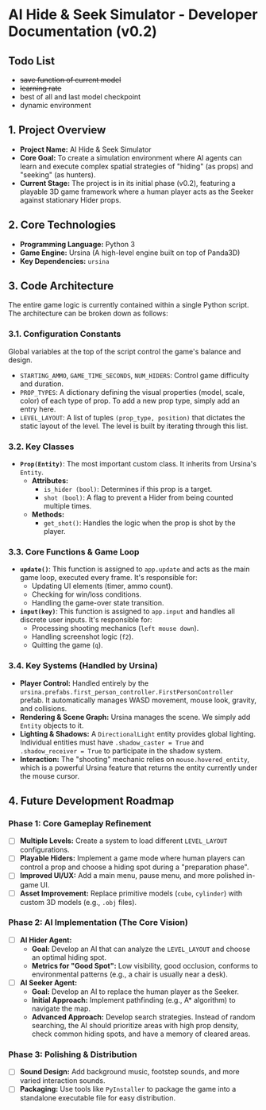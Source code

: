 # AI Hide & Seek Simulator - Developer Documentation (v0.2)

## Todo List
- ~~save function of current model~~
- ~~learning rate~~
- best of all and last model checkpoint
- dynamic environment

## 1. Project Overview

* **Project Name:** AI Hide & Seek Simulator
* **Core Goal:** To create a simulation environment where AI agents can learn and execute complex spatial strategies of "hiding" (as props) and "seeking" (as hunters).
* **Current Stage:** The project is in its initial phase (v0.2), featuring a playable 3D game framework where a human player acts as the Seeker against stationary Hider props.

## 2. Core Technologies

* **Programming Language:** Python 3
* **Game Engine:** Ursina (A high-level engine built on top of Panda3D)
* **Key Dependencies:** `ursina`

## 3. Code Architecture

The entire game logic is currently contained within a single Python script. The architecture can be broken down as follows:

### 3.1. Configuration Constants

Global variables at the top of the script control the game's balance and design.
* `STARTING_AMMO`, `GAME_TIME_SECONDS`, `NUM_HIDERS`: Control game difficulty and duration.
* `PROP_TYPES`: A dictionary defining the visual properties (model, scale, color) of each type of prop. To add a new prop type, simply add an entry here.
* `LEVEL_LAYOUT`: A list of tuples `(prop_type, position)` that dictates the static layout of the level. The level is built by iterating through this list.

### 3.2. Key Classes

* **`Prop(Entity)`**: The most important custom class. It inherits from Ursina's `Entity`.
    * **Attributes:**
        * `is_hider (bool)`: Determines if this prop is a target.
        * `shot (bool)`: A flag to prevent a Hider from being counted multiple times.
    * **Methods:**
        * `get_shot()`: Handles the logic when the prop is shot by the player.

### 3.3. Core Functions & Game Loop

* **`update()`**: This function is assigned to `app.update` and acts as the main game loop, executed every frame. It's responsible for:
    * Updating UI elements (timer, ammo count).
    * Checking for win/loss conditions.
    * Handling the game-over state transition.
* **`input(key)`**: This function is assigned to `app.input` and handles all discrete user inputs. It's responsible for:
    * Processing shooting mechanics (`left mouse down`).
    * Handling screenshot logic (`f2`).
    * Quitting the game (`q`).

### 3.4. Key Systems (Handled by Ursina)

* **Player Control:** Handled entirely by the `ursina.prefabs.first_person_controller.FirstPersonController` prefab. It automatically manages WASD movement, mouse look, gravity, and collisions.
* **Rendering & Scene Graph:** Ursina manages the scene. We simply add `Entity` objects to it.
* **Lighting & Shadows:** A `DirectionalLight` entity provides global lighting. Individual entities must have `.shadow_caster = True` and `.shadow_receiver = True` to participate in the shadow system.
* **Interaction:** The "shooting" mechanic relies on `mouse.hovered_entity`, which is a powerful Ursina feature that returns the entity currently under the mouse cursor.

## 4. Future Development Roadmap

### Phase 1: Core Gameplay Refinement
* [ ] **Multiple Levels:** Create a system to load different `LEVEL_LAYOUT` configurations.
* [ ] **Playable Hiders:** Implement a game mode where human players can control a prop and choose a hiding spot during a "preparation phase".
* [ ] **Improved UI/UX:** Add a main menu, pause menu, and more polished in-game UI.
* [ ] **Asset Improvement:** Replace primitive models (`cube`, `cylinder`) with custom 3D models (e.g., `.obj` files).

### Phase 2: AI Implementation (The Core Vision)
* [ ] **AI Hider Agent:**
    * **Goal:** Develop an AI that can analyze the `LEVEL_LAYOUT` and choose an optimal hiding spot.
    * **Metrics for "Good Spot":** Low visibility, good occlusion, conforms to environmental patterns (e.g., a chair is usually near a desk).
* [ ] **AI Seeker Agent:**
    * **Goal:** Develop an AI to replace the human player as the Seeker.
    * **Initial Approach:** Implement pathfinding (e.g., A* algorithm) to navigate the map.
    * **Advanced Approach:** Develop search strategies. Instead of random searching, the AI should prioritize areas with high prop density, check common hiding spots, and have a memory of cleared areas.

### Phase 3: Polishing & Distribution
* [ ] **Sound Design:** Add background music, footstep sounds, and more varied interaction sounds.
* [ ] **Packaging:** Use tools like `PyInstaller` to package the game into a standalone executable file for easy distribution.